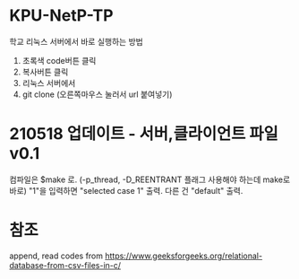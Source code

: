 # KPU-NetP-TP

학교 리눅스 서버에서 바로 실행하는 방법
1. 초록색 code버튼 클릭
2. 복사버튼 클릭
3. 리눅스 서버에서
4. git clone (오른쪽마우스 눌러서 url 붙여넣기)
 
# 210518 업데이트 - 서버,클라이언트 파일 v0.1
컴파일은 $make 로. (-p_thread, -D_REENTRANT 플래그 사용해야 하는데 make로 바로)
"1"을 입력하면 "selected case 1" 출력. 다른 건 "default" 출력.


# 참조
append, read codes from
https://www.geeksforgeeks.org/relational-database-from-csv-files-in-c/
